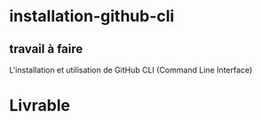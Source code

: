 # installation-github-cli
## travail à faire
L'installation et utilisation de GitHub CLI (Command Line Interface)
# Livrable 